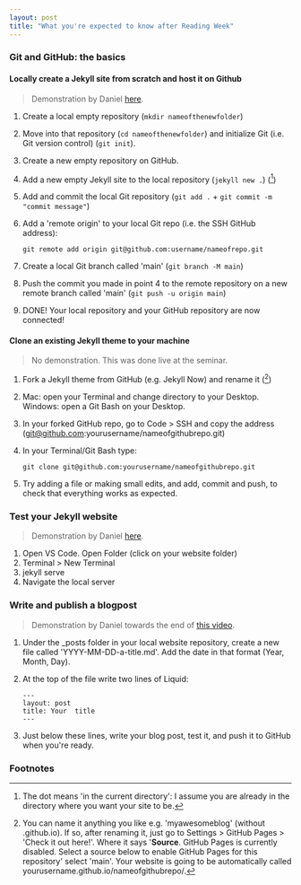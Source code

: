 ```yaml
---
layout: post
title: "What you're expected to know after Reading Week"
---
```

### Git and GitHub: the basics
#### Locally create a Jekyll site from scratch and host it on Github

> Demonstration by Daniel [here](https://keats.kcl.ac.uk/mod/kalvidres/view.php?id=5721657).

1. Create a local empty repository (``mkdir nameofthenewfolder``)
2. Move into that repository (`cd nameofthenewfolder`) and initialize Git (i.e. Git version control) (`git init`).
3. Create a new empty repository on GitHub.
4. Add a new empty Jekyll site to the local repository (`jekyll new .`) ([^1])
5. Add and commit the local Git repository (`git add .` + `git commit -m "commit message"`)
6. Add a 'remote origin' to your local Git repo (i.e. the SSH GitHub address):

    ```git remote add origin git@github.com:username/nameofrepo.git```
7. Create a local Git branch called 'main' (`git branch -M main`)
8. Push the commit you made in point 4 to the remote repository on a new remote branch called 'main' (`git push -u origin main`)
9. DONE! Your local repository and your GitHub repository are now connected!

#### Clone an existing Jekyll theme to your machine

> No demonstration. This was done live at the seminar.

1. Fork a Jekyll theme from GitHub (e.g. Jekyll Now) and rename it ([^2])
2. Mac: open your Terminal and change directory to your Desktop. Windows: open a Git Bash on your Desktop.
3. In your forked GitHub repo, go to Code > SSH and copy the address (git@github.com:yourusername/nameofgithubrepo.git)
4. In your Terminal/Git Bash type: 

    ```git clone git@github.com:yourusername/nameofgithubrepo.git```
5. Try adding a file or making small edits, and add, commit and push, to check that everything works as expected.

### Test your Jekyll website
> Demonstration by Daniel [here](https://keats.kcl.ac.uk/mod/kalvidres/view.php?id=5721657).

1. Open VS Code. Open Folder (click on your website folder)
2. Terminal > New Terminal
3. jekyll serve
4. Navigate the local server

### Write and publish a blogpost
> Demonstration by Daniel towards the end of [this video](https://keats.kcl.ac.uk/mod/kalvidres/view.php?id=5709729).

1. Under the _posts folder in your local website repository, create a new file called 'YYYY-MM-DD-a-title.md'. Add the date in that format (Year, Month, Day).
2. At the top of the file write two lines of Liquid:

    ```
    ---
    layout: post
    title: Your  title
    ---

    ```
3. Just below these lines, write your blog post, test it, and push it to GitHub when you're ready.

### Footnotes
[^1]: The dot means 'in the current directory': I assume you are already in the directory where you want your site to be.

[^2]: You can name it anything you like e.g. 'myawesomeblog' (without .github.io). If so, after renaming it, just go to Settings > GitHub Pages > 'Check it out here!'. Where it says '**Source**. GitHub Pages is currently disabled. Select a source below to enable GitHub Pages for this repository' select 'main'. Your website is going to be automatically called yourusername.github.io/nameofgithubrepo/.
